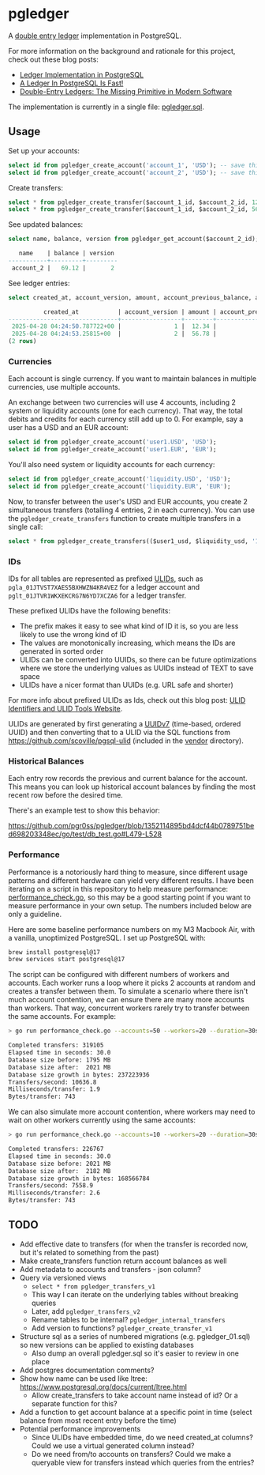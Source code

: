 # pgledger

A [double entry ledger](https://en.wikipedia.org/wiki/Double-entry_bookkeeping) implementation in PostgreSQL.

For more information on the background and rationale for this project, check out these blog posts:

- [Ledger Implementation in PostgreSQL](https://pgrs.net/2025/03/24/pgledger-ledger-implementation-in-postgresql/)
- [A Ledger In PostgreSQL Is Fast!](https://pgrs.net/2025/05/16/pgledger-in-postgresql-is-fast/)
- [Double-Entry Ledgers: The Missing Primitive in Modern Software](https://pgrs.net/2025/06/17/double-entry-ledgers-missing-primitive-in-modern-software/)

The implementation is currently in a single file: [pgledger.sql](/pgledger.sql).

## Usage

Set up your accounts:

```sql
select id from pgledger_create_account('account_1', 'USD'); -- save this as account_1_id
select id from pgledger_create_account('account_2', 'USD'); -- save this as account_2_id
```

Create transfers:

```sql
select * from pgledger_create_transfer($account_1_id, $account_2_id, 12.34);
select * from pgledger_create_transfer($account_1_id, $account_2_id, 56.78);
```

See updated balances:

```sql
select name, balance, version from pgledger_get_account($account_2_id);

   name    | balance | version
-----------+---------+---------
 account_2 |   69.12 |       2
```

See ledger entries:

```sql
select created_at, account_version, amount, account_previous_balance, account_current_balance from pgledger_entries where account_id = $account_2_id order by id;

          created_at           | account_version | amount | account_previous_balance | account_current_balance
-------------------------------+-----------------+--------+--------------------------+-------------------------
 2025-04-28 04:24:50.787722+00 |               1 |  12.34 |                     0.00 |                   12.34
 2025-04-28 04:24:53.25815+00  |               2 |  56.78 |                    12.34 |                   69.12
(2 rows)
```

### Currencies

Each account is single currency. If you want to maintain balances in multiple currencies, use multiple accounts.

An exchange between two currencies will use 4 accounts, including 2 system or liquidity accounts (one for each currency). That way, the total debits and credits for each currency still add up to 0. For example, say a user has a USD and an EUR account:

```sql
select id from pgledger_create_account('user1.USD', 'USD');
select id from pgledger_create_account('user1.EUR', 'EUR');
```

You'll also need system or liquidity accounts for each currency:

```sql
select id from pgledger_create_account('liquidity.USD', 'USD');
select id from pgledger_create_account('liquidity.EUR', 'EUR');
```

Now, to transfer between the user's USD and EUR accounts, you create 2 simultaneous transfers (totalling 4 entries, 2 in each currency). You can use the `pgledger_create_transfers` function to create multiple transfers in a single call:

```sql
select * from pgledger_create_transfers(($user1_usd, $liquidity_usd, '10.00'), ($liquidity_eur, $user1_eur, '9.26'));
```

### IDs

IDs for all tables are represented as prefixed [ULIDs](https://github.com/ulid/spec), such as `pgla_01JTVST7XAES5BXHWZN4KR4VEZ` for a ledger account and `pglt_01JTVR1WKXEKCRG7N6YD7XCZA6` for a ledger transfer.

These prefixed ULIDs have the following benefits:

- The prefix makes it easy to see what kind of ID it is, so you are less likely to use the wrong kind of ID
- The values are monotonically increasing, which means the IDs are generated in sorted order
- ULIDs can be converted into UUIDs, so there can be future optimizations where we store the underlying values as UUIDs instead of TEXT to save space
- ULIDs have a nicer format than UUIDs (e.g. URL safe and shorter)

For more info about prefixed ULIDs as Ids, check out this blog post: [ULID Identifiers and ULID Tools Website](https://pgrs.net/2023/01/10/ulid-identifiers-and-ulid-tools-website/).

ULIDs are generated by first generating a [UUIDv7](<https://en.wikipedia.org/wiki/Universally_unique_identifier#Version_7_(timestamp_and_random)>) (time-based, ordered UUID) and then converting that to a ULID via the SQL functions from https://github.com/scoville/pgsql-ulid (included in the [vendor](vendor) directory).

### Historical Balances

Each entry row records the previous and current balance for the account. This means you can look up historical account balances by finding the most recent row before the desired time.

There's an example test to show this behavior:

https://github.com/pgr0ss/pgledger/blob/1352114895bd4dcf44b0789751bed698203348ec/go/test/db_test.go#L479-L528

### Performance

Performance is a notoriously hard thing to measure, since different usage patterns and different hardware can yield very different results. I have been iterating on a script in this repository to help measure performance: [performance_check.go](go/performance_check.go), so this may be a good starting point if you want to measure performance in your own setup. The numbers included below are only a guideline.

Here are some baseline performance numbers on my M3 Macbook Air, with a vanilla, unoptimized PostgreSQL. I set up PostgreSQL with:

```bash
brew install postgresql@17
brew services start postgresql@17
```

The script can be configured with different numbers of workers and accounts. Each worker runs a loop where it picks 2 accounts at random and creates a transfer between them. To simulate a scenario where there isn't much account contention, we can ensure there are many more accounts than workers. That way, concurrent workers rarely try to transfer between the same accounts. For example:

```bash
> go run performance_check.go --accounts=50 --workers=20 --duration=30s

Completed transfers: 319105
Elapsed time in seconds: 30.0
Database size before: 1795 MB
Database size after:  2021 MB
Database size growth in bytes: 237223936
Transfers/second: 10636.8
Milliseconds/transfer: 1.9
Bytes/transfer: 743
```

We can also simulate more account contention, where workers may need to wait on other workers currently using the same accounts:

```bash
> go run performance_check.go --accounts=10 --workers=20 --duration=30s

Completed transfers: 226767
Elapsed time in seconds: 30.0
Database size before: 2021 MB
Database size after:  2182 MB
Database size growth in bytes: 168566784
Transfers/second: 7558.9
Milliseconds/transfer: 2.6
Bytes/transfer: 743
```

## TODO

- Add effective date to transfers (for when the transfer is recorded now, but it's related to something from the past)
- Make create_transfers function return account balances as well
- Add metadata to accounts and transfers - json column?
- Query via versioned views
  - `select * from pgledger_transfers_v1`
  - This way I can iterate on the underlying tables without breaking queries
  - Later, add `pgledger_transfers_v2`
  - Rename tables to be internal? `pgledger_internal_transfers`
  - Add version to functions? `pgledger_create_transfer_v1`
- Structure sql as a series of numbered migrations (e.g. pgledger_01.sql) so new versions can be applied to existing databases
  - Also dump an overall pgledger.sql so it's easier to review in one place
- Add postgres documentation comments?
- Show how name can be used like ltree: https://www.postgresql.org/docs/current/ltree.html
  - Allow create_transfers to take account name instead of id? Or a separate function for this?
- Add a function to get account balance at a specific point in time (select balance from most recent entry before the time)
- Potential performance improvements
  - Since ULIDs have embedded time, do we need created_at columns? Could we use a virtual generated column instead?
  - Do we need from/to accounts on transfers? Could we make a queryable view for transfers instead which queries from the entries?
